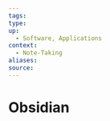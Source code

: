 ```yaml
---
tags: 
type:
up:
  - Software, Applications
context:
  - Note-Taking
aliases:
source:
---
```


# Obsidian
